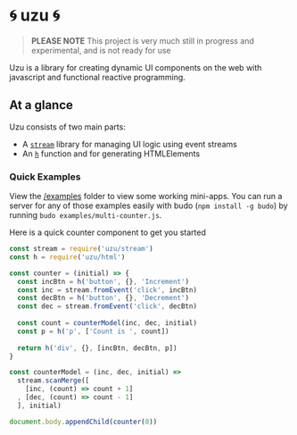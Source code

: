 # :cyclone: uzu :cyclone:

> **PLEASE NOTE** This project is very much still in progress and experimental, and is not ready for use

Uzu is a library for creating dynamic UI components on the web with javascript and functional reactive programming.

## At a glance

Uzu consists of two main parts:
* A [`stream`](/stream) library for managing UI logic using event streams
* An [`h`](/html) function and for generating HTMLElements

### Quick Examples

View the [/examples](/examples) folder to view some working mini-apps. You can run a server for any of those examples easily with budo (`npm install -g budo`) by running `budo examples/multi-counter.js`.

Here is a quick counter component to get you started

```js
const stream = require('uzu/stream')
const h = require('uzu/html')

const counter = (initial) => {
  const incBtn = h('button', {}, 'Increment')
  const inc = stream.fromEvent('click', incBtn)
  const decBtn = h('button', {}, 'Decrement')
  const dec = stream.fromEvent('click', decBtn)
  
  const count = counterModel(inc, dec, initial)
  const p = h('p', ['Count is ', count])
  
  return h('div', {}, [incBtn, decBtn, p])
}

const counterModel = (inc, dec, initial) =>
  stream.scanMerge([
    [inc, (count) => count + 1]
  , [dec, (count) => count - 1]
  ], initial)

document.body.appendChild(counter(0))
```

